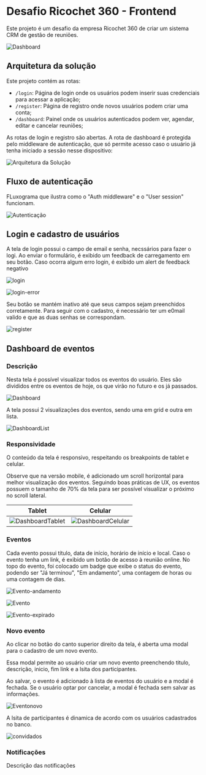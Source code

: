 # Desafio Ricochet 360 - Frontend

Este projeto é um desafio da empresa Ricochet 360 de criar um sistema CRM de gestão de reuniões.

![Dashboard](public/img/documentation/dashboard.png)

## Arquitetura da solução

Este projeto contém as rotas:

- `/login`: Página de login onde os usuários podem inserir suas credenciais para acessar a aplicação;
- `/register`: Página de registro onde novos usuários podem criar uma conta;
- `/dashboard`: Painel onde os usuários autenticados podem ver, agendar, editar e cancelar reuniões;

As rotas de login e registro são abertas. A rota de dashboard é protegida pelo middleware de autenticação, que só permite acesso caso o usuário já tenha iniciado a sessão nesse dispositivo:

![Arquitetura da Solução](public/img/documentation/arquiteture.png)

## Fluxo de autenticação

FLuxograma que ilustra como o "Auth middleware" e o "User session" funcionam.

![Autenticação](public/img/documentation/auth.png)

## Login e cadastro de usuários

A tela de login possui o campo de email e senha, necssários para fazer o logi. Ao enviar o formulário, é exibido um feedback de carregamento em seu botão. Caso ocorra algum erro login, é exibido um alert de feedback negativo

![login](public/img/documentation/login.png)

![login-error](public/img/documentation/login-error.png)

Seu botão se mantém inativo até que seus campos sejam preenchidos corretamente. Para seguir com o cadastro, é necessário ter um e0mail valido e que as duas senhas se correspondam.

![register](public/img/documentation/register.png)

## Dashboard de eventos

### Descrição

Nesta tela é possível visualizar todos os eventos do usuário. Eles são divididos entre os eventos de hoje, os que virão no futuro e os já passados.

![Dashboard](public/img/documentation/dashboard.png)

A tela possui 2 visualizações dos eventos, sendo uma em grid e outra em lista.

![DashboardList](public/img/documentation/dashboardList.png)

### Responsividade

O conteúdo da tela é responsivo, respeitando os breakpoints de tablet e celular.

Observe que na versão mobile, é adicionado um scroll horizontal para melhor visualização dos eventos. Seguindo boas práticas de UX, os eventos possuem o tamanho de 70% da tela para ser possível visualizar o próximo no scroll lateral.

| Tablet | Celular |
| --- | --- |
| ![DashboardTablet](public/img/documentation/dashboardTablet.png) | ![DashboardCelular](public/img/documentation/dashboardCelular.png) |

### Eventos

Cada evento possui título, data de início, horário de início e local. Caso o evento tenha um link, é exibido um botão de acesso à reunião online. No topo do evento, foi colocado um badge que exibe o status do evento, podendo ser "Já terminou", "Em andamento", uma contagem de horas ou uma contagem de dias.

![Evento-andamento](public/img/documentation/event-andamento.png)

![Evento](public/img/documentation/event.png)

![Evento-expirado](public/img/documentation/event-expirado.png)

### Novo evento

Ao clicar no botão do canto superior direito da tela, é aberta uma modal para o cadastro de um novo evento.

Essa modal permite ao usuário criar um novo evento preenchendo titulo, descrição, inicio, fim link e a lsita dos participantes.

Ao salvar, o evento é adicionado à lista de eventos do usuário e a modal é fechada. Se o usuário optar por cancelar, a modal é fechada sem salvar as informações.

![Eventonovo](public/img/documentation/new-event.png)

A lsita de participantes é dinamica de acordo com os usuários cadastrados no banco.

![convidados](public/img/documentation/event-participants.png)

### Notificações

Descrição das notificações
